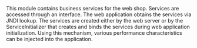 This module contains business services for the web shop. Services are accessed through an interface.
The web application obtains the services via JNDI lookup. The services are created either by the
 web server or by the ServiceInitializer that creates and binds the services during web application
 initialization. Using this mechanism, various performance characteristics can be injected into the
 application.
 

